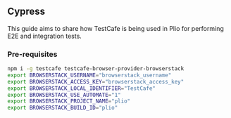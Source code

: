 ## Cypress
This guide aims to share how TestCafe is being used in Plio for performing E2E and integration tests.

### Pre-requisites
```sh
npm i -g testcafe testcafe-browser-provider-browserstack
export BROWSERSTACK_USERNAME="browserstack_username"
export BROWSERSTACK_ACCESS_KEY="browserstack_access_key"
export BROWSERSTACK_LOCAL_IDENTIFIER="TestCafe"
export BROWSERSTACK_USE_AUTOMATE="1"
export BROWSERSTACK_PROJECT_NAME="plio"
export BROWSERSTACK_BUILD_ID="plio"
```
